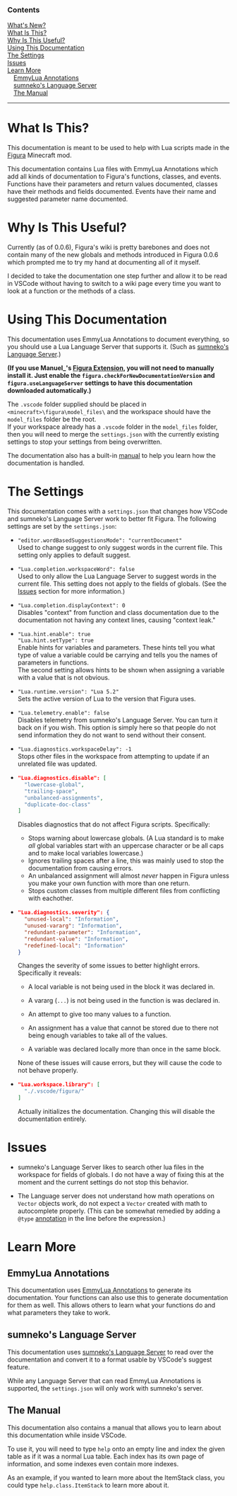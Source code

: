 ### Contents
[What's New?](#whats-new)  
[What Is This?](#what-is-this)  
[Why Is This Useful?](#why-is-this-useful)  
[Using This Documentation](#using-this-documentation)  
[The Settings](#the-settings)  
[Issues](#issues)  
[Learn More](#learn-more)  
&emsp;[EmmyLua Annotations](#emmylua-annotations)  
&emsp;[sumneko's Language Server](#sumnekos-language-server)  
&emsp;[The Manual](#the-manual)
***
# What Is This?  
This documentation is meant to be used to help with Lua scripts made in the
[Figura](https://modrinth.com/mod/figura) Minecraft mod.

This documentation contains Lua files with EmmyLua Annotations which add all kinds of documentation
to Figura's functions, classes, and events.  
Functions have their parameters and return values documented, classes have their methods and fields
documented. Events have their name and suggested parameter name documented.

# Why Is This Useful?  
Currently (as of 0.0.6), Figura's wiki is pretty barebones and does not contain many of the new
globals and methods introduced in Figura 0.0.6 which prompted me to try my hand at documenting all
of it myself.

I decided to take the documentation one step further and allow it to be read in VSCode without
having to switch to a wiki page every time you want to look at a function or the methods of a class.

# Using This Documentation  
This documentation uses EmmyLua Annotations to document everything, so you should use a Lua Language
Server that supports it. (Such as
[sumneko's Language Server](#sumnekos-language-server).)

**(If you use Manuel_'s
[Figura Extension](https://marketplace.visualstudio.com/items?itemName=Manuel-Underscore.figura),
you will not need to manually install it. Just enable the `figura.checkForNewDocumentationVersion`
and `figura.useLanguageServer` settings to have this documentation downloaded automatically.)**

The `.vscode` folder supplied should be placed in `<minecraft>\figura\model_files\` and the
workspace should have the `model_files` folder be the root.  
If your workspace already has a `.vscode` folder in the `model_files` folder, then you will need to
merge the `settings.json` with
the currently existing settings to stop your settings from being overwritten.

The documentation also has a built-in [manual](#the-manual) to help you learn how the documentation
is handled.

# The Settings
This documentation comes with a `settings.json` that changes how VSCode and sumneko's Language
Server work to better fit Figura. The following settings are set by the `settings.json`:

* `"editor.wordBasedSuggestionsMode": "currentDocument"`  
Used to change suggest to only suggest words in the current file. This setting only applies to
default suggest.

* `"Lua.completion.workspaceWord": false`  
Used to only allow the Lua Language Server to suggest words in the current file. This setting
does not apply to the fields of globals. (See the [Issues](#issues) section for more
information.)

* `"Lua.completion.displayContext": 0`  
Disables "context" from function and class documentation due to the documentation not having any
context lines, causing "context leak."

* `"Lua.hint.enable": true`  
`"Lua.hint.setType": true`  
Enable hints for variables and parameters. These hints tell you what type of value a variable
could be carrying and tells you the names of parameters in functions.  
The second setting allows hints to be shown when assigning a variable with a value that is not
obvious.

* `"Lua.runtime.version": "Lua 5.2"`  
Sets the active version of Lua to the version that Figura uses.

* `"Lua.telemetry.enable": false`  
Disables telemetry from sumneko's Language Server. You can turn it back on if you wish. This
option is simply here so that people do not send information they do not want to send without
their consent.

* `"Lua.diagnostics.workspaceDelay": -1`  
Stops other files in the workspace from attempting to update if an unrelated file was updated.

* 
  ```json
  "Lua.diagnostics.disable": [
    "lowercase-global",
    "trailing-space",
    "unbalanced-assignments",
    "duplicate-doc-class"
  ]
  ```
  Disables diagnostics that do not affect Figura scripts. Specifically:
  * Stops warning about lowercase globals. (A Lua standard is to make *all* global variables start
with an uppercase character or be all caps and to make local variables lowercase.)
  * Ignores trailing spaces after a line, this was mainly used to stop the documentation from
causing errors.
  * An unbalanced assignment will almost *never* happen in Figura unless you make your own
function with more than one return.
  * Stops custom classes from multiple different files from conflicting with eachother.

* 
  ```json
  "Lua.diagnostics.severity": {
    "unused-local": "Information",
    "unused-vararg": "Information",
    "redundant-parameter": "Information",
    "redundant-value": "Information",
    "redefined-local": "Information"
  }
  ```
  Changes the severity of some issues to better highlight errors. Specifically it reveals:
  * A local variable is not being used in the block it was declared in.

  * A vararg (`...`) is not being used in the function is was declared in.

  * An attempt to give too many values to a function.

  * An assignment has a value that cannot be stored due to there not being enough variables to
take all of the values.

  * A variable was declared locally more than once in the same block.

  None of these issues will cause errors, but they will cause the code to not behave properly.

* 
  ```json
  "Lua.workspace.library": [
    "./.vscode/figura/"
  ]
  ```
  Actually initializes the documentation. Changing this will disable the documentation entirely.

# Issues  
* sumneko's Language Server likes to search other lua files in the workspace for fields of globals.
I do not have a way of fixing this at the moment and the current settings do not stop this
behavior.

* The Language server does not understand how math operations on `Vector` objects work, do not
expect a `Vector` created with math to autocomplete properly. (This can be somewhat remedied by
adding a `@type` [annotation](#emmylua-annotations) in the line before the expression.)

# Learn More
## EmmyLua Annotations
This documentation uses
[EmmyLua Annotations](https://github.com/sumneko/lua-language-server/wiki/EmmyLua-Annotations) to
generate its documentation. Your functions can also use this to generate documentation for them as
well. This allows others to learn what your functions do and what parameters they take to work.

## sumneko's Language Server
This documentation uses
[sumneko's Language Server](https://marketplace.visualstudio.com/items?itemName=sumneko.lua) to
read over the documentation and convert it to a format usable by VSCode's suggest feature.

While any Language Server that can read EmmyLua Annotations is supported, the `settings.json` will
only work with sumneko's server.

## The Manual
This documentation also contains a manual that allows you to learn about this documentation while
inside VSCode.

To use it, you will need to type `help` onto an empty line and index the given table as if it was a
normal Lua table. Each index has its own page of information, and some indexes even contain more
indexes.

As an example, if you wanted to learn more about the ItemStack class, you could type
`help.class.ItemStack` to learn more about it.
